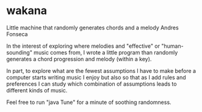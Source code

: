 # wakana
Little machine that randomly generates chords and a melody
Andres Fonseca

In the interest of exploring where melodies and "effective" or "human-sounding" music comes from, 
I wrote a little program than randomly generates a chord progression and melody (within a key).

In part, to explore what are the fewest assumptions I have to make before a computer starts writing music
I enjoy but also so that as I add rules and preferences I can study which combination of assumptions leads
to different kinds of music.

Feel free to run "java Tune" for a minute of soothing randomness.
